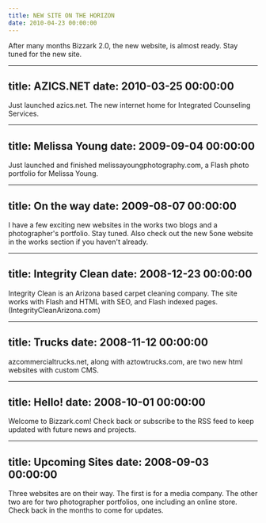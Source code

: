 ```yaml
---
title: NEW SITE ON THE HORIZON
date: 2010-04-23 00:00:00
---
```

After many months Bizzark 2.0, the new website, is almost ready. Stay tuned for the new site.

---
title: AZICS.NET
date: 2010-03-25 00:00:00
---
Just launched azics.net. The new internet home for Integrated Counseling Services.

---
title: Melissa Young
date: 2009-09-04 00:00:00
---
Just launched and finished melissayoungphotography.com, a Flash photo portfolio for Melissa Young.

---
title: On the way
date: 2009-08-07 00:00:00
---
I have a few exciting new websites in the works two blogs and a photographer's portfolio. Stay tuned. Also check out the new 5one website in the works section if you haven't already.

---
title: Integrity Clean
date: 2008-12-23 00:00:00
---
Integrity Clean is an Arizona based carpet cleaning company. The site works with Flash and HTML with SEO, and Flash indexed pages. (IntegrityCleanArizona.com)

---
title: Trucks
date: 2008-11-12 00:00:00
---
azcommercialtrucks.net, along with aztowtrucks.com, are two new html websites with custom CMS.

---
title: Hello!
date: 2008-10-01 00:00:00
---
Welcome to Bizzark.com! Check back or subscribe to the RSS feed to keep updated with future news and projects.

---
title: Upcoming Sites
date: 2008-09-03 00:00:00
---
Three websites are on their way. The first is for a media company. The other two are for two photographer portfolios, one including an online store. Check back in the months to come for updates.


